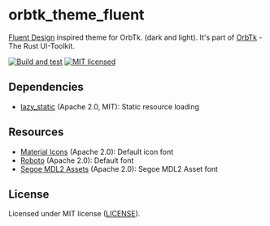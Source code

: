 # orbtk_theme_fluent

[Fluent Design](https://www.microsoft.com/design/fluent/) inspired theme for OrbTk. (dark and light). It's part of [OrbTk](https://gitlab.redox-os.org/redox-os/orbtk) - The Rust UI-Toolkit.

[![Build and test](https://github.com/redox-os/orbtk/workflows/CI/badge.svg)](https://github.com/redox-os/orbtk/actions)
[![MIT licensed](https://img.shields.io/badge/license-MIT-blue.svg)](../../LICENSE)

## Dependencies

* [lazy_static](https://github.com/rust-lang-nursery/lazy-static.rs) (Apache 2.0, MIT): Static resource loading

## Resources

* [Material Icons](https://github.com/material-icons/material-icons-font) (Apache 2.0): Default icon font
* [Roboto](https://github.com/google/roboto) (Apache 2.0): Default font
* [Segoe MDL2 Assets](https://aka.ms/SegoeFonts) (Apache 2.0): Segoe MDL2 Asset font

## License

Licensed under MIT license ([LICENSE](../../LICENSE)).
